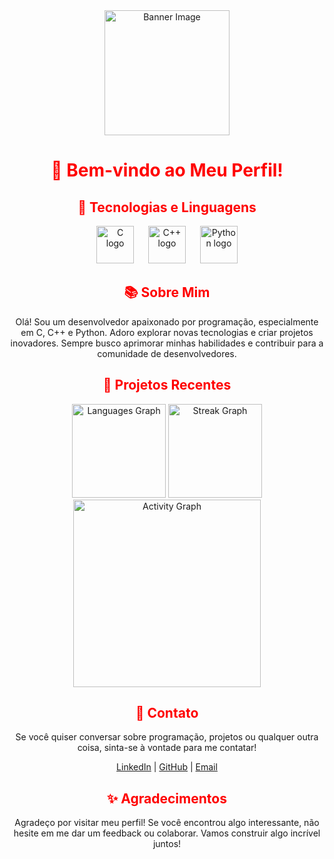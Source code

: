 <div align="center">
  <img height="200" src="https://your-image-url-here.png" alt="Banner Image" />
</div>

###

<h1 align="center" style="color: #ff0000;">🚀 Bem-vindo ao Meu Perfil!</h1>

###

<h2 align="center" style="color: #ff0000;">🔧 Tecnologias e Linguagens</h2>

<div align="center">
  <img src="https://cdn.jsdelivr.net/gh/devicons/devicon/icons/c/c-original.svg" height="60" alt="C logo" />
  <img width="15" />
  <img src="https://cdn.jsdelivr.net/gh/devicons/devicon/icons/cplusplus/cplusplus-original.svg" height="60" alt="C++ logo" />
  <img width="15" />
  <img src="https://cdn.jsdelivr.net/gh/devicons/devicon/icons/python/python-original.svg" height="60" alt="Python logo" />
</div>

###

<h2 align="center" style="color: #ff0000;">📚 Sobre Mim</h2>

<p align="center">
  Olá! Sou um desenvolvedor apaixonado por programação, especialmente em C, C++ e Python. Adoro explorar novas tecnologias e criar projetos inovadores. Sempre busco aprimorar minhas habilidades e contribuir para a comunidade de desenvolvedores.
</p>

###

<h2 align="center" style="color: #ff0000;">🚀 Projetos Recentes</h2>

<div align="center">
  <img src="https://github-readme-stats.vercel.app/api/top-langs?username=sirius-sync&locale=en&hide_title=false&layout=compact&card_width=320&langs_count=5&theme=radical&hide_border=false&order=2" height="150" alt="Languages Graph" />
  <img src="https://streak-stats.demolab.com?user=sirius-sync&locale=en&mode=daily&theme=radical&hide_border=false&border_radius=5&order=3" height="150" alt="Streak Graph" />
  <img src="https://github-readme-activity-graph.vercel.app/graph?username=sirius-sync&radius=16&theme=radical&area=true&order=5&custom_title=Contribuições" height="300" alt="Activity Graph" />
</div>

###

<h2 align="center" style="color: #ff0000;">💬 Contato</h2>

<p align="center">
  Se você quiser conversar sobre programação, projetos ou qualquer outra coisa, sinta-se à vontade para me contatar!
</p>

<div align="center">
  <a href="https://www.linkedin.com/in/seu-perfil" target="_blank">LinkedIn</a> |
  <a href="https://github.com/seu-usuario" target="_blank">GitHub</a> |
  <a href="mailto:seu-email@example.com">Email</a>
</div>

###

<h2 align="center" style="color: #ff0000;">✨ Agradecimentos</h2>

<p align="center">
  Agradeço por visitar meu perfil! Se você encontrou algo interessante, não hesite em me dar um feedback ou colaborar. Vamos construir algo incrível juntos!
</p>
